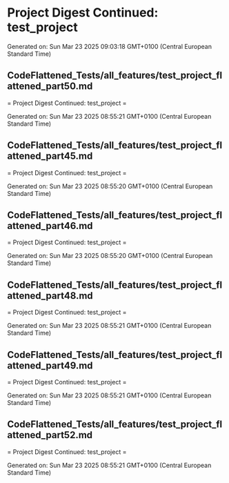 # Project Digest Continued: test_project
Generated on: Sun Mar 23 2025 09:03:18 GMT+0100 (Central European Standard Time)


## CodeFlattened_Tests/all_features/test_project_flattened_part50.md <a id="test_project_flattened_part50_md"></a>

= Project Digest Continued: test_project =

Generated on: Sun Mar 23 2025 08:55:21 GMT+0100 (Central European Standard Time)
## CodeFlattened_Tests/all_features/test_project_flattened_part45.md <a id="test_project_flattened_part45_md"></a>

= Project Digest Continued: test_project =

Generated on: Sun Mar 23 2025 08:55:20 GMT+0100 (Central European Standard Time)
## CodeFlattened_Tests/all_features/test_project_flattened_part46.md <a id="test_project_flattened_part46_md"></a>

= Project Digest Continued: test_project =

Generated on: Sun Mar 23 2025 08:55:20 GMT+0100 (Central European Standard Time)
## CodeFlattened_Tests/all_features/test_project_flattened_part48.md <a id="test_project_flattened_part48_md"></a>

= Project Digest Continued: test_project =

Generated on: Sun Mar 23 2025 08:55:21 GMT+0100 (Central European Standard Time)
## CodeFlattened_Tests/all_features/test_project_flattened_part49.md <a id="test_project_flattened_part49_md"></a>

= Project Digest Continued: test_project =

Generated on: Sun Mar 23 2025 08:55:21 GMT+0100 (Central European Standard Time)
## CodeFlattened_Tests/all_features/test_project_flattened_part52.md <a id="test_project_flattened_part52_md"></a>

= Project Digest Continued: test_project =

Generated on: Sun Mar 23 2025 08:55:21 GMT+0100 (Central European Standard Time)